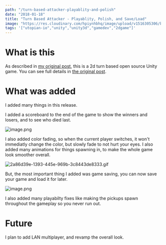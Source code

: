```yaml
---
path: "/turn-based-attacker-playablity-and-polish"
date: "2018-01-18"
title: "Turn Based Attacker - Playablity, Polish, and Save/Load"
image: "https://res.cloudinary.com/hpiynhbhq/image/upload/v1516305306/brrbvtchqc6a7uzvadgu.png"
tags: '["utopian-io","unity","unity3d","gamedev","2dgame"]'
---
```


# What is this

As described in [my original post](https://utopian.io/utopian-io/@ajayyy/turn-based-attacker), this is a 2d turn based open source Unity game. You can see full details in [the original post](https://utopian.io/utopian-io/@ajayyy/turn-based-attacker).

# What was added

I added many things in this release.

I added a scoreboard to the end of the game to show the winners and losers, and to see who died last.

![image.png](https://res.cloudinary.com/hpiynhbhq/image/upload/v1516305306/brrbvtchqc6a7uzvadgu.png)

I also added color fading, so when the current player switches, it won't immediatly change the color, but slowly fade to not hurt your eyes. I also added many animations for things spawning in, to make the whole game look smoother overall.

![2a86d39e-1393-445e-969b-3c8443de8333.gif](https://res.cloudinary.com/hpiynhbhq/image/upload/v1516305705/i53fnxi52chjr0h0pqmn.gif)

But, the most important thing I added was game saving, you can now save your game and load it for later.

![image.png](https://res.cloudinary.com/hpiynhbhq/image/upload/v1516305363/gkpupojafojelrhwwufi.png)

I also added many playabilty fixes like making the pickups spawn throughout the gameplay so you never run out.

# Future

I plan to add LAN multiplayer, and revamp the overall look.
    

